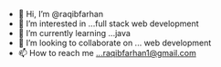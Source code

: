 - 👋 Hi, I’m @raqibfarhan
- 👀 I’m interested in ...full stack web development
- 🌱 I’m currently learning ...java
- 💞️ I’m looking to collaborate on ... web development
- 📫 How to reach me ...raqibfarhan1@gmail.com

<!---
raqibfarhan/raqibfarhan is a ✨ special ✨ repository because its `README.md` (this file) appears on your GitHub profile.
You can click the Preview link to take a look at your changes.
--->
